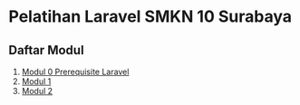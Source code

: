 # Pelatihan Laravel SMKN 10 Surabaya

## Daftar Modul
1. [Modul 0 Prerequisite Laravel](Modul0/readme.md)
2. [Modul 1](Modul1/readme.md)
3. [Modul 2](modul-3.md)
